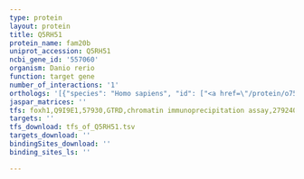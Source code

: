 ```yaml
---
type: protein
layout: protein
title: Q5RH51
protein_name: fam20b
uniprot_accession: Q5RH51
ncbi_gene_id: '557060'
organism: Danio rerio
function: target gene
number_of_interactions: '1'
orthologs: '[{"species": "Homo sapiens", "id": ["<a href=\"/protein/o75063\">O75063</a>"]}, {"species": "Mus musculus", "id": ["<a href=\"/protein/q8vcs3\">Q8VCS3</a>"]}, {"species": "Rattus norvegicus", "id": ["D3ZUZ4"]}, {"species": "Drosophila melanogaster", "id": ["<a href=\"/protein/q95t10\">Q95T10</a>"]}]'
jaspar_matrices: ''
tfs: foxh1,Q9I9E1,57930,GTRD,chromatin immunoprecipitation assay,27924024%5Buid%5D,No
targets: ''
tfs_download: tfs_of_Q5RH51.tsv
targets_download: ''
bindingSites_download: ''
binding_sites_ls: ''

---
```

